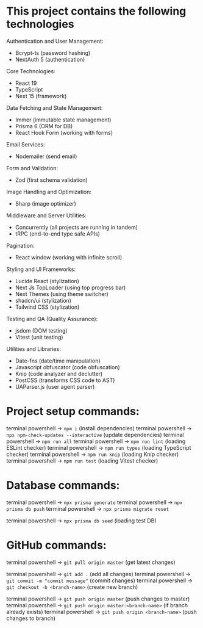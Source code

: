 # This project contains the following technologies

Authentication and User Management:
- Bcrypt-ts (password hashing)
- NextAuth 5 (authentication)

Core Technologies:
- React 19
- TypeScript
- Next 15 (framework)

Data Fetching and State Management:
- Immer (immutable state management)
- Prisma 6 (ORM for DB)
- React Hook Form (working with forms)

Email Services:
- Nodemailer (send email)

Form and Validation:
- Zod (first schema validation)

Image Handling and Optimization:
- Sharp (image optimizer)

Middleware and Server Utilities:
- Concurrently (all projects are running in tandem)
- tRPC (end-to-end type safe APIs)

Pagination:
- React window (working with infinite scroll)

Styling and UI Frameworks:
- Lucide React (stylization)
- Next Js TopLoader (using top progress bar)
- Next Themes (using theme switcher)
- shadcn/ui (stylization)
- Tailwind CSS (stylization)

Testing and QA (Quality Assurance):
- jsdom (DOM testing)
- Vitest (unit testing)

Utilities and Libraries:
- Date-fns (date/time manipulation)
- Javascript obfuscator (code obfuscation)
- Knip (code analyzer and declutter)
- PostCSS (transforms CSS code to AST)
- UAParser.js (user agent parser)


# Project setup commands:
terminal powershell -> `npm i` (install dependencies)
terminal powershell -> `npx npm-check-updates --interactive` (update dependencies)
terminal powershell -> `npm run all`
terminal powershell -> `npm run lint` (loading ESLint checker)
terminal powershell -> `npm run types` (loading TypeScript checker)
terminal powershell -> `npm run knip` (loading Knip checker)
terminal powershell -> `npm run test` (loading Vitest checker)

# Database commands:
terminal powershell -> `npx prisma generate`
terminal powershell -> `npx prisma db push`
terminal powershell -> `npx prisma migrate reset`

terminal powershell -> `npx prisma db seed` (loading test DB)

# GitHub commands:
terminal powershell -> `git pull origin master` (get latest changes)

terminal powershell -> `git add .` (add all changes)
terminal powershell -> `git commit -m "commit message"` (commit changes)
terminal powershell -> `git checkout -b <branch-name>` (create new branch)

terminal powershell -> `git push origin master` (push changes to master)
terminal powershell -> `git push origin master:<branch-name>` (if branch already exists)
terminal powershell -> `git push origin <branch-name>` (push changes to branch)